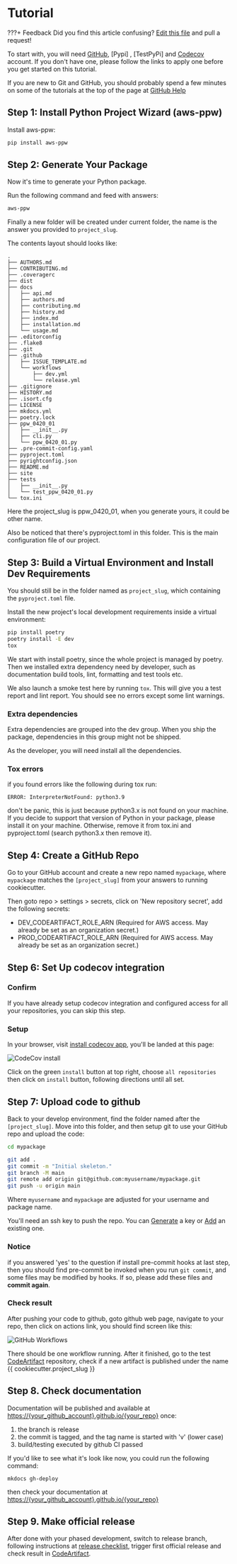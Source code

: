 # Tutorial

???+ Feedback
    Did you find this article confusing? [Edit this file] and pull a request!

To start with, you will need [GitHub], [Pypi] , [TestPyPi] and [Codecov] account. If you don't have one, please follow the links to apply one before you get started on this tutorial.

If you are new to Git and GitHub, you should probably spend a few minutes on some of the tutorials at the top of the page at [GitHub Help]

## Step 1: Install Python Project Wizard (aws-ppw)

Install aws-ppw:

``` bash
pip install aws-ppw
```

## Step 2: Generate Your Package

Now it's time to generate your Python package.

Run the following command and feed with answers:

``` bash
aws-ppw
```

Finally a new folder will be created under current folder, the name is the answer you provided to `project_slug`.

The contents layout should looks like:

``` console
.
├── AUTHORS.md
├── CONTRIBUTING.md
├── .coveragerc
├── dist
├── docs
│   ├── api.md
│   ├── authors.md
│   ├── contributing.md
│   ├── history.md
│   ├── index.md
│   ├── installation.md
│   └── usage.md
├── .editorconfig
├── .flake8
├── .git
├── .github
│   ├── ISSUE_TEMPLATE.md
│   └── workflows
│       ├── dev.yml
│       └── release.yml
├── .gitignore
├── HISTORY.md
├── .isort.cfg
├── LICENSE
├── mkdocs.yml
├── poetry.lock
├── ppw_0420_01
│   ├── __init__.py
│   ├── cli.py
│   └── ppw_0420_01.py
├── .pre-commit-config.yaml
├── pyproject.toml
├── pyrightconfig.json
├── README.md
├── site
├── tests
│   ├── __init__.py
│   └── test_ppw_0420_01.py
└── tox.ini
```

Here the project_slug is ppw_0420_01, when you generate yours, it could be other name.

Also be noticed that there's pyproject.toml in this folder. This is the main configuration file of our project.

## Step 3: Build a Virtual Environment and Install Dev Requirements

You should still be in the folder named as `project_slug`, which containing the `pyproject.toml` file.

Install the new project's local development requirements inside a virtual environment:

``` bash
pip install poetry
poetry install -E dev
tox
```

We start with install poetry, since the whole project is managed by poetry. Then we installed extra dependency need by developer, such as documentation build tools, lint, formatting and test tools etc.

We also launch a smoke test here by running `tox`. This will give you a test report and lint report. You should see no errors except some lint warnings.

### Extra dependencies

  Extra dependencies are grouped into the dev group. When you ship the package, dependencies in this group might not be shipped.
  
  As the developer, you will need install all the dependencies.

### Tox errors

  if you found errors like the following during tox run:

  ``` console
  ERROR: InterpreterNotFound: python3.9
  ```
  
  don't be panic, this is just because python3.x is not found on your machine. If you decide to support that version of Python in your package, please install it on your machine. Otherwise, remove it from tox.ini and pyproject.toml (search python3.x then remove it).

## Step 4: Create a GitHub Repo

Go to your GitHub account and create a new repo named `mypackage`, where `mypackage` matches the `[project_slug]` from your answers to running cookiecutter.

Then goto repo > settings > secrets, click on 'New repository secret', add the following
 secrets:

- DEV_CODEARTIFACT_ROLE_ARN (Required for AWS access. May already be set as an organization secret.)
- PROD_CODEARTIFACT_ROLE_ARN (Required for AWS access. May already be set as an organization secret.)

## Step 6: Set Up codecov integration

### Confirm

  If you have already setup codecov integration and configured access for all your repositories, you can skip this step.

### Setup

In your browser, visit [install codecov app], you'll be landed at this page:

![CodeCov install](http://images.jieyu.ai/images/202104/20210419175222.png)

Click on the green `install` button at top right, choose `all repositories` then click
on `install` button, following directions until all set.

## Step 7: Upload code to github

Back to your develop environment, find the folder named after the `[project_slug]`. Move into this folder, and then setup git to use your GitHub repo and upload the code:

``` bash
cd mypackage

git add .
git commit -m "Initial skeleton."
git branch -M main
git remote add origin git@github.com:myusername/mypackage.git
git push -u origin main
```

Where `myusername` and `mypackage` are adjusted for your username and package name.

You'll need an ssh key to push the repo. You can [Generate] a key or [Add] an existing one.

### Notice

  if you answered 'yes' to the question if install pre-commit hooks at last step, then you should find pre-commit be invoked when you run `git commit`, and some files may be modified by hooks. If so, please add these files and **commit again**.

### Check result

  After pushing your code to github, goto github web page, navigate to your repo, then click on actions link, you should find screen like this:

  ![GitHub Workflows](http://images.jieyu.ai/images/202104/20210419170304.png)

  There should be one workflow running. After it finished, go to the test [CodeArtifact] repository, check if a new artifact is published under the name {{ cookiecutter.project_slug }}

## Step 8. Check documentation

Documentation will be published and available at <https://{your_github_account}.github.io/{your_repo}> once:

1. the branch is release
2. the commit is tagged, and the tag name is started with 'v' (lower case)
3. build/testing executed by github CI passed

If you'd like to see what it's look like now, you could run the following command:

``` console
mkdocs gh-deploy
```

then check your documentation at <https://{your_github_account}.github.io/{your_repo}>

## Step 9. Make official release

After done with your phased development, switch to release branch, following instructions at [release checklist](/pypi_release_checklist), trigger first official release and check result in [CodeArtifact].

[Edit this file]: https://github.com/innovativeSol/innovative-pip-cookiecutter-pypackage/blob/master/docs/tutorial.md
[poetry]: https://python-poetry.org/
[Codecov]: https://codecov.io/
[CodeArtifact]: https://docs.aws.amazon.com/codeartifact/latest/ug/welcome.html
[GitHub]: https://github.com/
[GitHub Help]: https://help.github.com/
[Generate]: https://help.github.com/articles/generating-a-new-ssh-key-and-adding-it-to-the-ssh-agent/
[Add]: https://help.github.com/articles/adding-a-new-ssh-key-to-your-github-account/
[How to apply personal token]: https://docs.github.com/en/github/authenticating-to-github/creating-a-personal-access-token
[install codecov app]: https://github.com/apps/codecov

